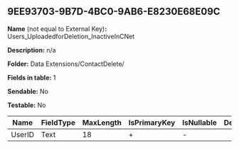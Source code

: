 ## 9EE93703-9B7D-4BC0-9AB6-E8230E68E09C

**Name** (not equal to External Key)**:** Users_UploadedforDeletion_InactiveInCNet

**Description:** n/a

**Folder:** Data Extensions/ContactDelete/

**Fields in table:** 1

**Sendable:** No

**Testable:** No

| Name | FieldType | MaxLength | IsPrimaryKey | IsNullable | DefaultValue |
| --- | --- | --- | --- | --- | --- |
| UserID | Text | 18 | + | - |  |
